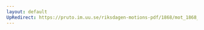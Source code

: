 ```yaml
---
layout: default
UpRedirect: https://pruto.im.uu.se/riksdagen-motions-pdf/1868/mot_1868__fk__33/mot_1868__fk__33-002.pdf
---
```

